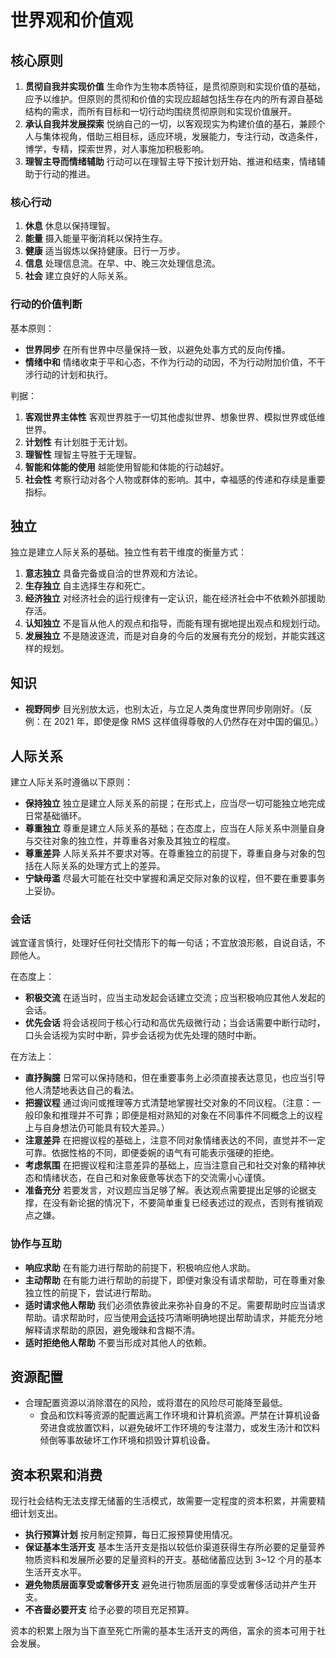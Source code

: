 # 世界观和价值观

## 核心原则

1. **贯彻自我并实现价值** 生命作为生物本质特征，是贯彻原则和实现价值的基础，应予以维护。但原则的贯彻和价值的实现应超越包括生存在内的所有源自基础结构的需求，而所有目标和一切行动均围绕贯彻原则和实现价值展开。
2. **承认自我并发展探索** 悦纳自己的一切，以客观现实为构建价值的基石，兼顾个人与集体视角，借助三相目标，适应环境，发展能力，专注行动，改造条件，博学，专精，探索世界，对人事施加积极影响。
3. **理智主导而情绪辅助** 行动可以在理智主导下按计划开始、推进和结束，情绪辅助于行动的推进。

### 核心行动

1. **休息** 休息以保持理智。
2. **能量** 摄入能量平衡消耗以保持生存。
3. **健康** 适当锻炼以保持健康。日行一万步。
4. **信息** 处理信息流。在早、中、晚三次处理信息流。
5. **社会** 建立良好的人际关系。

### 行动的价值判断

基本原则：

- **世界同步** 在所有世界中尽量保持一致，以避免处事方式的反向传播。
- **情绪中和** 情绪收束于平和心态，不作为行动的动因，不为行动附加价值，不干涉行动的计划和执行。

判据：

1. **客观世界主体性** 客观世界胜于一切其他虚拟世界、想象世界、模拟世界或低维世界。
2. **计划性** 有计划胜于无计划。
3. **理智性** 理智主导胜于无理智。
4. **智能和体能的使用** 越能使用智能和体能的行动越好。
5. **社会性** 考察行动对各个人物或群体的影响。其中，幸福感的传递和存续是重要指标。

## 独立

独立是建立人际关系的基础。独立性有若干维度的衡量方式：

1. **意志独立** 具备完备或自洽的世界观和方法论。
2. **生存独立** 自主选择生存和死亡。
3. **经济独立** 对经济社会的运行规律有一定认识，能在经济社会中不依赖外部援助存活。
4. **认知独立** 不是盲从他人的观点和指导，而能有理有据地提出观点和规划行动。
5. **发展独立** 不是随波逐流，而是对自身的今后的发展有充分的规划，并能实践这样的规划。

## 知识

- **视野同步** 目光别放太远，也别太近，与立足人类角度世界同步刚刚好。（反例：在 2021 年，即使是像 RMS 这样值得尊敬的人仍然存在对中国的偏见。）

## 人际关系

建立人际关系时遵循以下原则：

- **保持独立** 独立是建立人际关系的前提；在形式上，应当尽一切可能独立地完成日常基础循环。
- **尊重独立** 尊重是建立人际关系的基础；在态度上，应当在人际关系中测量自身与交往对象的独立性，并尊重各对象及其独立的程度。
- **尊重差异** 人际关系并不要求对等。在尊重独立的前提下，尊重自身与对象的包括在人际关系的处理方式上的差异。
- **宁缺毋滥** 尽最大可能在社交中掌握和满足交际对象的议程，但不要在重要事务上妥协。

### 会话

诚宜谨言慎行，处理好任何社交情形下的每一句话；不宜放浪形骸，自说自话，不顾他人。

在态度上：

- **积极交流** 在适当时，应当主动发起会话建立交流；应当积极响应其他人发起的会话。
- **优先会话** 将会话视同于核心行动和高优先级微行动；当会话需要中断行动时，口头会话视为实时中断，异步会话视为优先处理的随时中断。

在方法上：

- **直抒胸臆** 日常可以保持随和，但在重要事务上必须直接表达意见，也应当引导他人清楚地表达自己的看法。
- **把握议程** 通过询问或推理等方式清楚地掌握社交对象的不同议程。（注意：一般印象和推理并不可靠；即便是相对熟知的对象在不同事件不同概念上的议程上与自身想法仍可能具有较大差异。）
- **注意差异** 在把握议程的基础上，注意不同对象情绪表达的不同，直觉并不一定可靠。依据性格的不同，即便委婉的语气有可能表示强硬的拒绝。
- **考虑氛围** 在把握议程和注意差异的基础上，应当注意自己和社交对象的精神状态和情绪状态，在自己和对象疲惫等状态下的交流需小心谨慎。
- **准备充分** 若要发言，对议题应当足够了解。表达观点需要提出足够的论据支撑，在没有新论据的情况下，不要简单重复已经表述过的观点，否则有推销观点之嫌。

### 协作与互助

- **响应求助** 在有能力进行帮助的前提下，积极响应他人求助。
- **主动帮助** 在有能力进行帮助的前提下，即便对象没有请求帮助，可在尊重对象独立性的前提下，尝试进行帮助。
- **适时请求他人帮助** 我们必须依靠彼此来弥补自身的不足。需要帮助时应当请求帮助。请求帮助时，应当使用[会话](#会话)技巧清晰明确地提出帮助请求，并能充分地解释请求帮助的原因，避免暧昧和含糊不清。
- **适时拒绝他人帮助** 不要当形成对其他人的依赖。

## 资源配置

- 合理配置资源以消除潜在的风险，或将潜在的风险尽可能降至最低。
  - 食品和饮料等资源的配置远离工作环境和计算机资源。严禁在计算机设备旁进食或放置饮料，以避免破坏工作环境的专注潜力，或发生汤汁和饮料倾倒等事故破坏工作环境和损毁计算机设备。

## 资本积累和消费

现行社会结构无法支撑无储蓄的生活模式，故需要一定程度的资本积累，并需要精细计划支出。

- **执行预算计划** 按月制定预算，每日汇报预算使用情况。
- **保证基本生活开支** 基本生活开支是指以较低价渠道获得生存所必要的足量营养物质资料和发展所必要的足量资料的开支。基础储蓄应达到 3~12 个月的基本生活开支水平。
- **避免物质层面享受或奢侈开支** 避免进行物质层面的享受或奢侈活动并产生开支。
- **不吝啬必要开支** 给予必要的项目充足预算。

资本的积累上限为当下直至死亡所需的基本生活开支的两倍，富余的资本可用于社会发展。
